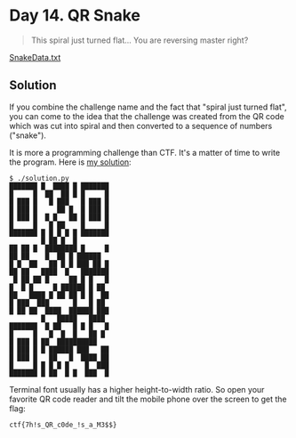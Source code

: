 # Day 14. QR Snake

> This spiral just turned flat... You are reversing master right?

[SnakeData.txt](./SnakeData.txt)

## Solution

If you combine the challenge name and the fact that "spiral just turned flat", you can come to the idea that the challenge was created from the QR code which was cut into spiral and then converted to a sequence of numbers ("snake").

It is more a programming challenge than CTF. It's a matter of time to write the program. Here is [my solution](./solution.py):

```
$ ./solution.py
███████ █  ████ █ ███████
█     █  ██  ██ █ █     █
█ ███ █   █ ███   █ ███ █
█ ███ █     ██ █  █ ███ █
█ ███ █  █ █   ██ █ ███ █
█     █   █ ██    █     █
███████ █ █ █ █ █ ███████
        █ ██ █  █        
██ ██ █  ████████ █     █
██ ██    █  ██ █ ██████  
█ █  ██   ██ █ █ ███ ██ █
██ ██   ████  █   ███████
 █ ██ ██ █     ██ █ █   █
█  █ █     █ ██████ █ ██ 
██   ████ █ ██ ██ █ █  ██
█ ███  ███      █   █ ██ 
█ ██ ██  ████  ██████ ███
        █   █████   ████ 
███████  █ ██   █ █ █   █
█     █   █  █  █   ██ █ 
█ ███ █ ██  ██████████   
█ ███ █ █ ██████ ███   ██
█ ███ █   ██   █  ████ ██
█     █ █ █ █ █    █  ███
███████ █ ██  █ █  ███  █
```

Terminal font usually has a higher height-to-width ratio. So open your favorite QR code reader and tilt the mobile phone over the screen to get the flag:

```
ctf{7h!s_QR_c0de_!s_a_M3$$}
```
